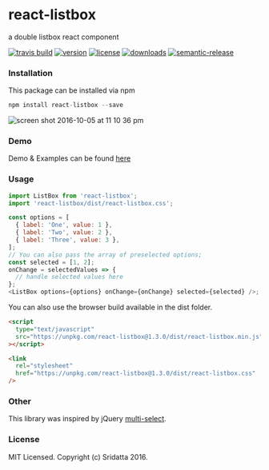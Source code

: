 # react-listbox

a double listbox react component

[![travis build](https://img.shields.io/travis/Sridatta19/react-listbox.svg?maxAge=2592000?style=flat-square)](https://travis-ci.org/Sridatta19/react-listbox)
[![version](https://img.shields.io/npm/v/react-listbox.svg?style=flat-square)](http://npm.im/react-listbox)
[![license](https://img.shields.io/github/license/Sridatta19/react-listbox.svg?maxAge=2592000?style=flat-square)](http://opensource.org/licenses/MIT)
[![downloads](https://img.shields.io/npm/dm/react-listbox.svg?style=flat-square)](http://npm-stat.com/charts.html?package=react-listbox&from=2015-08-01)
[![semantic-release](https://img.shields.io/badge/%20%20%F0%9F%93%A6%F0%9F%9A%80-semantic--release-e10079.svg?style=flat-square)](https://github.com/semantic-release/semantic-release)

### Installation

This package can be installed via npm

```javascript
npm install react-listbox --save
```

![screen shot 2016-10-05 at 11 10 36 pm](https://cloud.githubusercontent.com/assets/11784027/19124722/edaa7f78-8b51-11e6-9723-2bb59aa35201.png)

### Demo

Demo & Examples can be found [here](https://sridatta19.github.io/react-listbox/)

### Usage

```javascript
import ListBox from 'react-listbox';
import 'react-listbox/dist/react-listbox.css';

const options = [
  { label: 'One', value: 1 },
  { label: 'Two', value: 2 },
  { label: 'Three', value: 3 },
];
// You can also pass the array of preselected options;
const selected = [1, 2];
onChange = selectedValues => {
  // handle selected values here
};
<ListBox options={options} onChange={onChange} selected={selected} />;
```

You can also use the browser build available in the dist folder.

```html
<script
  type="text/javascript"
  src="https://unpkg.com/react-listbox@1.3.0/dist/react-listbox.min.js"
></script>

<link
  rel="stylesheet"
  href="https://unpkg.com/react-listbox@1.3.0/dist/react-listbox.css"
/>
```

### Other

This library was inspired by jQuery [multi-select](https://github.com/lou/multi-select/).

### License

MIT Licensed. Copyright (c) Sridatta 2016.
